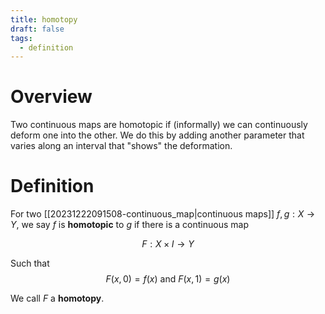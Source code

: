 ```yaml
---
title: homotopy
draft: false
tags: 
  - definition
---
```

# Overview
Two continuous maps are homotopic if (informally) we can continuously deform one into the other.
We do this by adding another parameter that varies along an interval that "shows" the deformation.

# Definition
For two [[20231222091508-continuous_map|continuous maps]] $f, g:X \to Y$, we say $f$ is **homotopic** to $g$ if there is a continuous map

$$F:X \times I \to Y$$

Such that
$$F(x,0) = f(x) \ \text{and} \ F(x,1) = g(x)$$

We call $F$ a **homotopy**. 